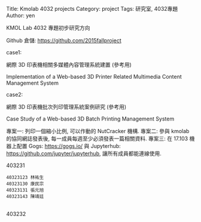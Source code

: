 Title: Kmolab 4032 projects
Category: project
Tags: 研究室, 4032專題
Author: yen

KMOL Lab 4032 專題初步研究方向

<!-- PELICAN_END_SUMMARY -->

Github 倉儲: <https://github.com/2015fallproject>

case1:

網際 3D 印表機相關多媒體內容管理系統建置 (參考用)

Implementation of a Web-based 3D Printer Related Multimedia Content Management System

case2:

網際 3D 印表機批次列印管理系統案例研究 (參考用)

Case Study of a Web-based 3D Batch Printing Management System

專案一: 列印一個縮小比例, 可以作動的 NutCracker 機構.
專案二: 參與 kmolab 的協同網誌發表後, 每一成員每週至少必須發表一篇相關資料.
專案三: 在 17.103 機器上配置 Gogs: <https://gogs.io/> 與 Jupyterhub: <https://github.com/jupyter/jupyterhub>, 讓所有成員都能連線使用.

403231

~~~
40323123 林祐生
40323130 康民宗
40323131 張元旭
40323143 陳靖廷
~~~
<br />
403232